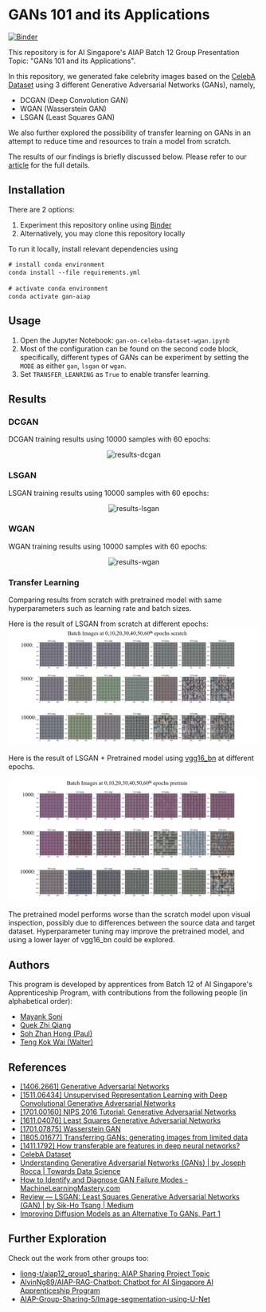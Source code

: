 # GANs 101 and its Applications

[![Binder](https://mybinder.org/badge_logo.svg)](https://mybinder.org/v2/gh/mayank-soni/GAN/HEAD)

This repository is for AI Singapore's AIAP Batch 12 Group Presentation Topic: "GANs 101 and its Applications".

In this repository, we generated fake celebrity images based on the [CelebA Dataset](https://mmlab.ie.cuhk.edu.hk/projects/CelebA.html) using 3 different Generative Adversarial Networks (GANs), namely,

- DCGAN (Deep Convolution GAN)
- WGAN (Wasserstein GAN)
- LSGAN (Least Squares GAN)

We also further explored the possibility of transfer learning on GANs in an attempt to reduce time and resources to train a model from scratch.

The results of our findings is briefly discussed below. Please refer to our [article](/docs/article.md) for the full details.

## Installation

There are 2 options:

1. Experiment this repository online using [Binder](https://mybinder.org/v2/gh/mayank-soni/GAN/HEAD)
2. Alternatively, you may clone this repository locally

To run it locally, install relevant dependencies using

```
# install conda environment
conda install --file requirements.yml

# activate conda environment
conda activate gan-aiap
```

## Usage

1. Open the Jupyter Notebook: `gan-on-celeba-dataset-wgan.ipynb`
2. Most of the configuration can be found on the second code block, specifically, different types of GANs can be experiment by setting the `MODE` as either `gan`, `lsgan` or `wgan`.
3. Set `TRANSFER_LEANRING` as `True` to enable transfer learning.

## Results

### DCGAN

DCGAN training results using 10000 samples with 60 epochs:

<div align="center">

![results-dcgan](assets/gan-10000-xfer-False.gif)

</div>

### LSGAN

LSGAN training results using 10000 samples with 60 epochs:

<div align="center">

![results-lsgan](assets/lsgan-10000-xfer-False.gif)

</div>

### WGAN

WGAN training results using 10000 samples with 60 epochs:

<div align="center">

![results-wgan](assets/wgan-10000-xfer-False.gif)

</div>

### Transfer Learning

Comparing results from scratch with pretrained model with same hyperparameters such as learning rate and batch sizes.

Here is the result of LSGAN from scratch at different epochs:
![Results From Scratch](assets/tl-results-from-scratch.png)

Here is the result of LSGAN + Pretrained model using [vgg16_bn](https://pytorch.org/vision/main/models/generated/torchvision.models.vgg16_bn.html) at different epochs.

![Transfer Learning Results using VGG16_bn](assets/tl-results-pretrained.png)

The pretrained model performs worse than the scratch model upon visual inspection, possibly due to differences between the source data and target dataset. Hyperparameter tuning may improve the pretrained model, and using a lower layer of vgg16_bn could be explored.

## Authors

This program is developed by apprentices from Batch 12 of AI Singapore's Apprenticeship Program, with contributions from the following people (in alphabetical order):

- [Mayank Soni](https://github.com/mayank-soni)
- [Quek Zhi Qiang](https://github.com/qzq92)
- [Soh Zhan Hong (Paul)](https://github.com/PaulSZH95)
- [Teng Kok Wai (Walter)](https://github.com/davzoku)

## References

- [[1406.2661] Generative Adversarial Networks](https://arxiv.org/abs/1406.2661)
- [[1511.06434] Unsupervised Representation Learning with Deep Convolutional Generative Adversarial Networks](https://arxiv.org/abs/1511.06434#)
- [[1701.00160] NIPS 2016 Tutorial: Generative Adversarial Networks](https://arxiv.org/abs/1701.00160)
- [[1611.04076] Least Squares Generative Adversarial Networks](https://arxiv.org/abs/1611.04076)
- [[1701.07875] Wasserstein GAN](https://arxiv.org/abs/1701.07875)
- [[1805.01677] Transferring GANs: generating images from limited data](https://arxiv.org/abs/1805.01677)
- [[1411.1792] How transferable are features in deep neural networks?](https://arxiv.org/abs/1411.1792)
- [CelebA Dataset](https://mmlab.ie.cuhk.edu.hk/projects/CelebA.html)
- [Understanding Generative Adversarial Networks (GANs) | by Joseph Rocca | Towards Data Science](https://towardsdatascience.com/understanding-generative-adversarial-networks-gans-cd6e4651a29)
- [How to Identify and Diagnose GAN Failure Modes - MachineLearningMastery.com](https://machinelearningmastery.com/practical-guide-to-gan-failure-modes/)
- [Review — LSGAN: Least Squares Generative Adversarial Networks (GAN) | by Sik-Ho Tsang | Medium](https://sh-tsang.medium.com/review-lsgan-least-squares-generative-adversarial-networks-gan-bec12167e915)
- [Improving Diffusion Models as an Alternative To GANs, Part 1](https://developer.nvidia.com/blog/improving-diffusion-models-as-an-alternative-to-gans-part-1/)

## Further Exploration

Check out the work from other groups too:

- [liong-t/aiap12_group1_sharing: AIAP Sharing Project Topic](https://github.com/liong-t/aiap12_group1_sharing)
- [AlvinNg89/AIAP-RAG-Chatbot: Chatbot for AI Singapore AI Apprenticeship Program](https://github.com/AlvinNg89/AIAP-RAG-Chatbot)
- [AIAP-Group-Sharing-5/Image-segmentation-using-U-Net](https://github.com/AIAP-Group-Sharing-5/Image-segmentation-using-U-Net)
